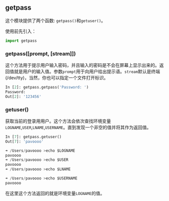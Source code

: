## getpass

这个模块提供了两个函数: `getpass()`和`getuser()`。

使用前先引入：

```python
import getpass
```

### getpass([prompt, [stream]])

这个方法用于提示用户输入密码，并且输入的密码是不会在屏幕上显示出来的。返回值就是用户的输入值。参数`prompt`用于向用户给出提示语。`stream`默认是终端(/dev/tty)，当然，你也可以指定一个文件打开标识。

```python
In [2]: getpass.getpass('Password: ')
Password:
Out[2]: '123456'
```

### getuser()

获取当前的登录用用户。这个方法会依次查找环境变量`LOGNAME`,`USER`,`LNAME`,`USERNAME`。直到发现一个非空的值并将其作为返回值。

```python
In [7]: getpass.getuser()
Out[7]: 'pavoooo'

➜ /Users/pavoooo >echo $LOGNAME
pavoooo
➜ /Users/pavoooo >echo $USER
pavoooo
➜ /Users/pavoooo >echo $LNAME

➜ /Users/pavoooo >echo $USERNAME
pavoooo
```

在这里这个方法返回的就是环境变量`LOGNAME`的值。
